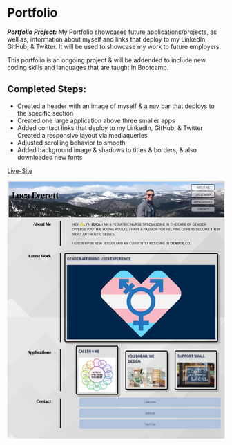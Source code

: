# Portfolio


***Portfolio Project:*** 
My Portfolio showcases future applications/projects, as well as, information about myself and links that deploy to my LinkedIn, GitHub, & Twitter. It will be used to showcase my work to future employers.


This portfolio is an ongoing project & will be addended to include new coding skills and languages that are taught in Bootcamp.


## Completed Steps:

* Created a header with an image of myself & a nav bar that deploys to the specific section
* Created one large application above three smaller apps
* Added contact links that deploy to my LinkedIn, GitHub, & Twitter
Created a responsive layout via mediaqueries
* Adjusted scrolling behavior to smooth
* Added background image & shadows to titles & borders, & also downloaded new fonts


[Live-Site](https://human-exp11.github.io/portfolio/)

![ screenshot](./git-images/screenshotportfolio.png)

